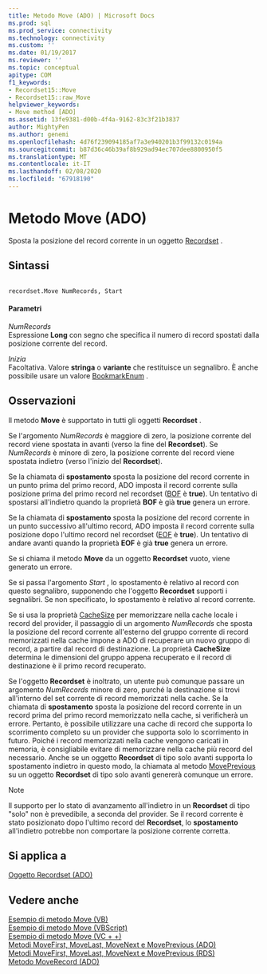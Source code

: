 ```yaml
---
title: Metodo Move (ADO) | Microsoft Docs
ms.prod: sql
ms.prod_service: connectivity
ms.technology: connectivity
ms.custom: ''
ms.date: 01/19/2017
ms.reviewer: ''
ms.topic: conceptual
apitype: COM
f1_keywords:
- Recordset15::Move
- Recordset15::raw_Move
helpviewer_keywords:
- Move method [ADO]
ms.assetid: 13fe9381-d00b-4f4a-9162-83c3f21b3837
author: MightyPen
ms.author: genemi
ms.openlocfilehash: 4d76f239094185af7a3e940201b3f99132c0194a
ms.sourcegitcommit: b87d36c46b39af8b929ad94ec707dee8800950f5
ms.translationtype: MT
ms.contentlocale: it-IT
ms.lasthandoff: 02/08/2020
ms.locfileid: "67918190"
---
```

# <a name="move-method-ado"></a>Metodo Move (ADO)
Sposta la posizione del record corrente in un oggetto [Recordset](../../../ado/reference/ado-api/recordset-object-ado.md) .  
  
## <a name="syntax"></a>Sintassi  
  
```  
  
recordset.Move NumRecords, Start  
```  
  
#### <a name="parameters"></a>Parametri  
 *NumRecords*  
 Espressione **Long** con segno che specifica il numero di record spostati dalla posizione corrente del record.  
  
 *Inizia*  
 Facoltativa. Valore **stringa** o **variante** che restituisce un segnalibro. È anche possibile usare un valore [BookmarkEnum](../../../ado/reference/ado-api/bookmarkenum.md) .  
  
## <a name="remarks"></a>Osservazioni  
 Il metodo **Move** è supportato in tutti gli oggetti **Recordset** .  
  
 Se l'argomento *NumRecords* è maggiore di zero, la posizione corrente del record viene spostata in avanti (verso la fine del **Recordset**). Se *NumRecords* è minore di zero, la posizione corrente del record viene spostata indietro (verso l'inizio del **Recordset**).  
  
 Se la chiamata di **spostamento** sposta la posizione del record corrente in un punto prima del primo record, ADO imposta il record corrente sulla posizione prima del primo record nel recordset ([BOF](../../../ado/reference/ado-api/bof-eof-properties-ado.md) è **true**). Un tentativo di spostarsi all'indietro quando la proprietà **BOF** è già **true** genera un errore.  
  
 Se la chiamata di **spostamento** sposta la posizione del record corrente in un punto successivo all'ultimo record, ADO imposta il record corrente sulla posizione dopo l'ultimo record nel recordset ([EOF](../../../ado/reference/ado-api/bof-eof-properties-ado.md) è **true**). Un tentativo di andare avanti quando la proprietà **EOF** è già **true** genera un errore.  
  
 Se si chiama il metodo **Move** da un oggetto **Recordset** vuoto, viene generato un errore.  
  
 Se si passa l'argomento *Start* , lo spostamento è relativo al record con questo segnalibro, supponendo che l'oggetto **Recordset** supporti i segnalibri. Se non specificato, lo spostamento è relativo al record corrente.  
  
 Se si usa la proprietà [CacheSize](../../../ado/reference/ado-api/cachesize-property-ado.md) per memorizzare nella cache locale i record del provider, il passaggio di un argomento *NumRecords* che sposta la posizione del record corrente all'esterno del gruppo corrente di record memorizzati nella cache impone a ADO di recuperare un nuovo gruppo di record, a partire dal record di destinazione. La proprietà **CacheSize** determina le dimensioni del gruppo appena recuperato e il record di destinazione è il primo record recuperato.  
  
 Se l'oggetto **Recordset** è inoltrato, un utente può comunque passare un argomento *NumRecords* minore di zero, purché la destinazione si trovi all'interno del set corrente di record memorizzati nella cache. Se la chiamata di **spostamento** sposta la posizione del record corrente in un record prima del primo record memorizzato nella cache, si verificherà un errore. Pertanto, è possibile utilizzare una cache di record che supporta lo scorrimento completo su un provider che supporta solo lo scorrimento in futuro. Poiché i record memorizzati nella cache vengono caricati in memoria, è consigliabile evitare di memorizzare nella cache più record del necessario. Anche se un oggetto **Recordset** di tipo solo avanti supporta lo spostamento indietro in questo modo, la chiamata al metodo [MovePrevious](../../../ado/reference/ado-api/movefirst-movelast-movenext-and-moveprevious-methods-ado.md) su un oggetto **Recordset** di tipo solo avanti genererà comunque un errore.  
  
> [!NOTE]
>  Il supporto per lo stato di avanzamento all'indietro in un **Recordset** di tipo "solo" non è prevedibile, a seconda del provider. Se il record corrente è stato posizionato dopo l'ultimo record del **Recordset**, lo **spostamento** all'indietro potrebbe non comportare la posizione corrente corretta.  
  
## <a name="applies-to"></a>Si applica a  
 [Oggetto Recordset (ADO)](../../../ado/reference/ado-api/recordset-object-ado.md)  
  
## <a name="see-also"></a>Vedere anche  
 [Esempio di metodo Move (VB)](../../../ado/reference/ado-api/move-method-example-vb.md)   
 [Esempio di metodo Move (VBScript)](../../../ado/reference/ado-api/move-method-example-vbscript.md)   
 [Esempio di metodo Move (VC + +)](../../../ado/reference/ado-api/move-method-example-vc.md)   
 [Metodi MoveFirst, MoveLast, MoveNext e MovePrevious (ADO)](../../../ado/reference/ado-api/movefirst-movelast-movenext-and-moveprevious-methods-ado.md)   
 [Metodi MoveFirst, MoveLast, MoveNext e MovePrevious (RDS)](../../../ado/reference/rds-api/movefirst-movelast-movenext-and-moveprevious-methods-rds.md)   
 [Metodo MoveRecord (ADO)](../../../ado/reference/ado-api/moverecord-method-ado.md)

